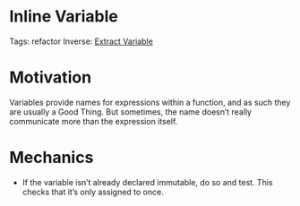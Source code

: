 # Inline Variable

Tags: refactor
Inverse: [Extract Variable](../Extract%20Variable/Extract%20Variable.md)

[](img.png)

# Motivation

Variables provide names for expressions within a function, and as such they are usually a Good Thing. But sometimes, the name doesn’t really communicate more than the expression itself.

# Mechanics

- If the variable isn’t already declared immutable, do so and test. This checks that it’s only assigned to once.